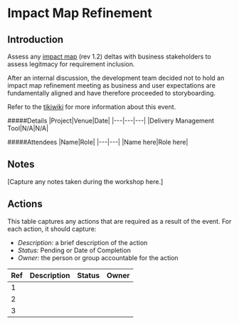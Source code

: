 # **Impact Map Refinement**

## Introduction
Assess any [impact map](http://ggbpla0i:3638/sites/DevOpsProjects/Delivery%20Management%20Tool/Shared%20Documents/SupplyChain_ImpactMap.xmind) (rev 1.2) deltas with business stakeholders to assess legitmacy for requirement inclusion.

After an internal discussion, the development team decided not to hold an impact map refinement meeting as business and user expectations are fundamentally aligned and have therefore proceeded to storyboarding. 

Refer to the [tikiwiki](http://plymweb.goodrich.root.local/tikiwiki/sw_scrum_sprintzerotwo_impactmaprefinement) for more information about this event.

#####Details
|Project|Venue|Date|
|---|---|---|
|Delivery Management Tool|N/A|N/A|

#####Attendees
|Name|Role|
|---|---|
|Name here|Role here|

## Notes
[Capture any notes taken during the workshop here.]

## Actions
This table captures any actions that are required as a result of the event. For each action, it should capture:
* *Description:* a brief description of the action
* *Status:* Pending or Date of Completion
* *Owner:* the person or group accountable for the action

|Ref|Description|Status|Owner
|---|---|---|---|
|1| | | |
|2| | | |
|3| | | |